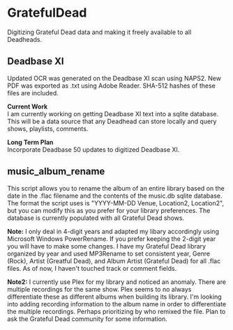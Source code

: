 # **GratefulDead**
Digitizing Grateful Dead data and making it freely available to all Deadheads.

## **Deadbase XI**
Updated OCR was generated on the Deadbase XI scan using NAPS2. New PDF was exported as .txt using Adobe Reader. SHA-512 hashes of these files are included.  

**Current Work**  
I am currently working on getting Deadbase XI text into a sqlite database. This will be a data source that any Deadhead can store locally and query shows, playlists, comments.  

**Long Term Plan**  
Incorporate Deadbase 50 updates to digitized Deadbase XI.

## **music_album_rename**
This script allows you to rename the album of an entire library based on the date in the .flac filename and the contents of the music.db sqlite database. The format the script uses is "YYYY-MM-DD Venue, Location2, Location2", but you can modify this as you prefer for your library preferences. The database is currently populated with all Grateful Dead shows.  
  
**Note:** I only deal in 4-digit years and adapted my libary accordingly using Microsoft Windows PowerRename. If you prefer keeping the 2-digit year you will have to make some changes. I have my Grateful Dead library organized by year and used MP3Rename to set consistent year, Genre (Rock), Artist (Greatful Dead), and Album Artist (Grateful Dead) for all .flac files. As of now, I haven't touched track or comment fields.  
  
**Note2:** I currently use Plex for my library and noticed an anomaly. There are multiple recordings for the same show. Plex seems to no always differentiate these as different albums when building its library. I'm looking into adding recording information to the album name in order to differentiate the multiple recordings. Perhaps prioritizing by who remixed the file. Plan to ask the Grateful Dead community for some information.
